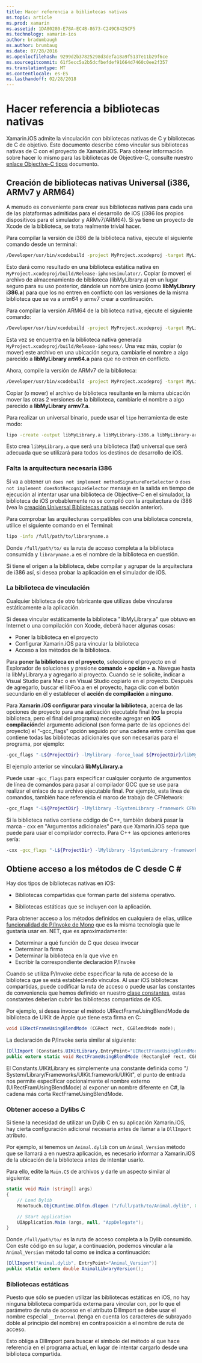 ```yaml
---
title: Hacer referencia a bibliotecas nativas
ms.topic: article
ms.prod: xamarin
ms.assetid: 1DA80280-E78A-EC4B-8673-C249C8425CF5
ms.technology: xamarin-ios
author: bradumbaugh
ms.author: brumbaug
ms.date: 07/28/2016
ms.openlocfilehash: 9299d2b37825298d3defa18a9f5137e11b29f6ce
ms.sourcegitcommit: 61f5ecc5a2b5dcfbefdef91664d7460c0ee2f357
ms.translationtype: MT
ms.contentlocale: es-ES
ms.lasthandoff: 02/28/2018
---
```

# <a name="referencing-native-libraries"></a>Hacer referencia a bibliotecas nativas

Xamarin.iOS admite la vinculación con bibliotecas nativas de C y bibliotecas de C de objetivo. Este documento describe cómo vincular sus bibliotecas nativas de C con el proyecto de Xamarin.iOS. Para obtener información sobre hacer lo mismo para las bibliotecas de Objective-C, consulte nuestro [enlace Objective-C tipos](~/ios/platform/binding-objective-c/index.md) documento.

<a name="building_native" />

## <a name="building-universal-native-libraries-i386-armv7-and-arm64"></a>Creación de bibliotecas nativas Universal (i386, ARMv7 y ARM64)

A menudo es conveniente para crear sus bibliotecas nativas para cada una de las plataformas admitidas para el desarrollo de iOS (i386 los propios dispositivos para el simulador y ARMv7/ARM64). Si ya tiene un proyecto de Xcode de la biblioteca, se trata realmente trivial hacer.

Para compilar la versión de i386 de la biblioteca nativa, ejecute el siguiente comando desde un terminal:

```bash
/Developer/usr/bin/xcodebuild -project MyProject.xcodeproj -target MyLibrary -sdk iphonesimulator -arch i386 -configuration Release clean build
```

Esto dará como resultado en una biblioteca estática nativa en `MyProject.xcodeproj/build/Release-iphonesimulator/`. Copiar (o mover) el archivo de almacenamiento de biblioteca (libMyLibrary.a) en un lugar seguro para su uso posterior, dándole un nombre único (como **libMyLibrary i386.a**) para que los no entren en conflicto con las versiones de la misma biblioteca que se va a arm64 y armv7 crear a continuación.

Para compilar la versión ARM64 de la biblioteca nativa, ejecute el siguiente comando:

```bash
/Developer/usr/bin/xcodebuild -project MyProject.xcodeproj -target MyLibrary -sdk iphoneos -arch arm64 -configuration Release clean build
```

Esta vez se encuentra en la biblioteca nativa generada `MyProject.xcodeproj/build/Release-iphoneos/`. Una vez más, copiar (o mover) este archivo en una ubicación segura, cambiarle el nombre a algo parecido a **libMyLibrary arm64.a** para que no entren en conflicto.

Ahora, compile la versión de ARMv7 de la biblioteca:

```bash
/Developer/usr/bin/xcodebuild -project MyProject.xcodeproj -target MyLibrary -sdk iphoneos -arch armv7 -configuration Release clean build
```

Copiar (o mover) el archivo de biblioteca resultante en la misma ubicación mover las otras 2 versiones de la biblioteca, cambiarle el nombre a algo parecido a **libMyLibrary armv7.a**.

Para realizar un universal binario, puede usar el `lipo` herramienta de este modo:

```bash
lipo -create -output libMyLibrary.a libMyLibrary-i386.a libMyLibrary-arm64.a libMyLibrary-armv7.a
```

Esto crea `libMyLibrary.a` que será una biblioteca (fat) universal que será adecuada que se utilizará para todos los destinos de desarrollo de iOS.


### <a name="missing-required-architecture-i386"></a>Falta la arquitectura necesaria i386

Si va a obtener un `does not implement methodSignatureForSelector` o `does not implement doesNotRecognizeSelector` mensaje en la salida en tiempo de ejecución al intentar usar una biblioteca de Objective-C en el simulador, la biblioteca de iOS probablemente no se compiló con la arquitectura de i386 (vea la [creación Universal Bibliotecas nativas](#building_native) sección anterior).

Para comprobar las arquitecturas compatibles con una biblioteca concreta, utilice el siguiente comando en el Terminal:

```bash
lipo -info /full/path/to/libraryname.a
```

Donde `/full/path/to/` es la ruta de acceso completa a la biblioteca consumida y `libraryname.a` es el nombre de la biblioteca en cuestión.

Si tiene el origen a la biblioteca, debe compilar y agrupar de la arquitectura de i386 así, si desea probar la aplicación en el simulador de iOS.

### <a name="linking-your-library"></a>La biblioteca de vinculación

Cualquier biblioteca de otro fabricante que utilizas debe vincularse estáticamente a la aplicación. 

Si desea vincular estáticamente la biblioteca "libMyLibrary.a" que obtuvo en Internet o una compilación con Xcode, deberá hacer algunas cosas:

-  Poner la biblioteca en el proyecto
-  Configurar Xamarin.iOS para vincular la biblioteca
-  Acceso a los métodos de la biblioteca.


Para **poner la biblioteca en el proyecto**, seleccione el proyecto en el Explorador de soluciones y presione **comando + opción + a**. Navegue hasta la libMyLibrary.a y agregarlo al proyecto. Cuando se le solicite, indicar a Visual Studio para Mac o en Visual Studio copiarlo en el proyecto. Después de agregarlo, buscar el libFoo.a en el proyecto, haga clic con el botón secundario en él y establecer el **acción de compilación** a **ninguno**.

Para **Xamarin.iOS configurar para vincular la biblioteca**, acerca de las opciones de proyecto para una aplicación ejecutable final (no la propia biblioteca, pero el final del programa) necesite agregar en **iOS compilación**del argumento adicional (son forma parte de las opciones del proyecto) el "-gcc_flags" opción seguido por una cadena entre comillas que contiene todas las bibliotecas adicionales que son necesarias para el programa, por ejemplo:

```bash
-gcc_flags "-L${ProjectDir} -lMylibrary -force_load ${ProjectDir}/libMyLibrary.a"
```

El ejemplo anterior se vinculará **libMyLibrary.a**

Puede usar `-gcc_flags` para especificar cualquier conjunto de argumentos de línea de comandos para pasar al compilador GCC que se use para realizar el enlace de su archivo ejecutable final. Por ejemplo, esta línea de comandos, también hace referencia el marco de trabajo de CFNetwork:

```bash
-gcc_flags "-L${ProjectDir} -lMylibrary -lSystemLibrary -framework CFNetwork -force_load ${ProjectDir}/libMyLibrary.a"
```

Si la biblioteca nativa contiene código de C++, también deberá pasar la marca - cxx en "Argumentos adicionales" para que Xamarin.iOS sepa que puede para usar el compilador correcto. Para C++ las opciones anteriores sería:

```bash
-cxx -gcc_flags "-L${ProjectDir} -lMylibrary -lSystemLibrary -framework CFNetwork -force_load ${ProjectDir}/libMyLibrary.a"
```

<a name="Accessing_C_Methods_from_C#" />

## <a name="accessing-c-methods-from-c35"></a>Obtiene acceso a los métodos de C desde C &#35;

Hay dos tipos de bibliotecas nativas en iOS:

-  Bibliotecas compartidas que forman parte del sistema operativo.

-  Bibliotecas estáticas que se incluyen con la aplicación.


Para obtener acceso a los métodos definidos en cualquiera de ellas, utilice [funcionalidad de P/Invoke de Mono](http://www.mono-project.com/Interop_with_Native_Libraries) que es la misma tecnología que le gustaría usar en. NET, que es aproximadamente:

-  Determinar a qué función de C que desea invocar
-  Determinar la firma
-  Determinar la biblioteca en la que vive en
-  Escribir la correspondiente declaración P/Invoke


Cuando se utiliza P/Invoke debe especificar la ruta de acceso de la biblioteca que se está estableciendo vínculos. Al usar iOS bibliotecas compartidas, puede codificar la ruta de acceso o puede usar las constantes de conveniencia que hemos definido en nuestro [clase constantes](https://developer.xamarin.com/api/type/Constants/), estas constantes deberían cubrir las bibliotecas compartidas de iOS.

Por ejemplo, si desea invocar el método UIRectFrameUsingBlendMode de biblioteca de UIKit de Apple que tiene esta firma en C:

```csharp
void UIRectFrameUsingBlendMode (CGRect rect, CGBlendMode mode);
```

La declaración de P/Invoke sería similar al siguiente:

```csharp
[DllImport (Constants.UIKitLibrary,EntryPoint="UIRectFrameUsingBlendMode")]
public extern static void RectFrameUsingBlendMode (RectangleF rect, CGBlendMode blendMode);
```

El Constants.UIKitLibrary es simplemente una constante definida como "/ System/Library/Frameworks/UIKit.framework/UIKit", el punto de entrada nos permite especificar opcionalmente el nombre externo (UIRectFramUsingBlendMode) al exponer un nombre diferente en C#, la cadena más corta RectFrameUsingBlendMode.

<a name="Accessing_C_Dylibs" />

### <a name="accessing-c-dylibs"></a>Obtener acceso a Dylibs C

Si tiene la necesidad de utilizar un Dylib C en su aplicación Xamarin.iOS, hay cierta configuración adicional necesaria antes de llamar a la `DllImport` atributo.

Por ejemplo, si tenemos un `Animal.dylib` con un `Animal_Version` método que se llamará a en nuestra aplicación, es necesario informar a Xamarin.iOS de la ubicación de la biblioteca antes de intentar usarlo.

Para ello, edite la `Main.CS` de archivos y darle un aspecto similar al siguiente:

```csharp
static void Main (string[] args)
{
    // Load Dylib
    MonoTouch.ObjCRuntime.Dlfcn.dlopen ("/full/path/to/Animal.dylib", 0);

    // Start application
    UIApplication.Main (args, null, "AppDelegate");
}
```

Donde `/full/path/to/` es la ruta de acceso completa a la Dylib consumido. Con este código en su lugar, a continuación, podemos vincular a la `Animal_Version` método tal como se indica a continuación:

```csharp
[DllImport("Animal.dylib", EntryPoint="Animal_Version")]
public static extern double AnimalLibraryVersion();
```

<a name="Static_Libraries" />

### <a name="static-libraries"></a>Bibliotecas estáticas

Puesto que sólo se pueden utilizar las bibliotecas estáticas en iOS, no hay ninguna biblioteca compartida externa para vincular con, por lo que el parámetro de ruta de acceso en el atributo DllImport se debe usar el nombre especial `__Internal` (tenga en cuenta los caracteres de subrayado doble al principio del nombre) en contraposición a el nombre de ruta de acceso.

Esto obliga a DllImport para buscar el símbolo del método al que hace referencia en el programa actual, en lugar de intentar cargarlo desde una biblioteca compartida.


